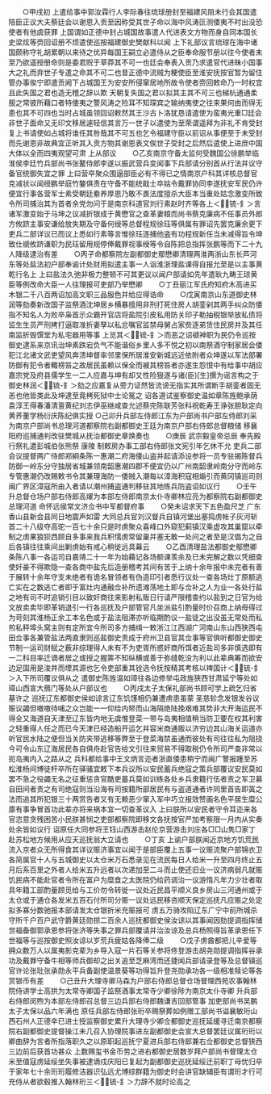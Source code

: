<!-- { "loadSidebar": true } -->
　　○甲戌初  上遣给事中郭汝霖行人李际春往琉球册封至福建风阻未行会其国遣陪臣正议大夫蔡廷会以谢恩入贡至因称受其世子命以海中风涛叵测倭夷不时出没恐使者有他虞获罪  上国谓如正德中封占城国故事遣人代进表文方物而身自同本国长史梁炫等赍回诏册不烦遣使巡按福建御史樊献科以闻  上下礼部议言琉球在海中诸国颇称守礼胡累朝以来待之优异每国王嗣立必遣侍从之臣奉命服节册以往今使者未至乃欲遥授册命则是委君贶于草莽其不可一也廷会奉表入贡乃求遣官代进昧小国事大之礼而弃世子专遣之命其不可二也昔正德中流贼为粳使臣至淮安抚按官暂为留住管办事俟宁即遣贡阙下占城国王为安安所侵窜居地所故令使者赍回敕命乃一时权宜且此失国之君也造无稽之辞以欺  天朝复失国之君以拟其主其不可三也梯杭通通柔服之常彼所藉口者特倭夷之警风涛之险耳不知琛宾之输纳夷使之往来果何由而得无患也其不可四也当时占城虽领回诏敕然其王沙古卜洛犹恳请遣使为蛮夷光重□廷会非世子面命又无印文移居遽轻信其言万一世子以遣使为至荣谓遥拜为非礼不肯受封复上书请使如占城将谁任其咎哉其不可五也乞令福建守臣以前诏从事便至于未受封而先谢恩非故典宜正听其入贡方物其谢恩表文俟世子受封之后然后遣使上进庶中国大体以全而四夷观望可肃  上从部议
　　○乙亥南京守备太监何受魏国公徐鹏举临淮侯李廷竹兵部尚书张鳌侍郎李遂以振武营兵变闻事下兵部请分别首从行法并议守备官统御失宜之罪  上曰营卒聚众围逼部臣必有不得已之情南京户科其详核总督官克减状以闻绶鹏举庭竹鏊俱责在守备不能统戢士卒姑令戴罪协同李遂抚安军民仍许便宜行事各营军士素受朝廷絭养厚恩乃敢不畏法度擅杀大臣本当重处姑念激变所致令所司捕治其为首者余党勿问于是南京科道官刘行素赵时齐等各上＜锍-釒＞言诸军激变始于马坤之议减折银成于黄懋官之查革妻粮而尚书蔡克廉病不任事员外郎方攸跻主事安谦给放失期及守备何绶等总督程规徐珏等俱属有罪诏先罢克廉余更下吏兵二部详议已而议上悉如行素等言惟徐珏逐捕他盗有功程规新任当未减得旨令坤致仕禠攸跻谦职为民珏留用规停俸戴罪视事绶等令自陈把总指挥张鹏等而下二十九人降级逮治有差
　　○丙子命都察院左副都御史鄢懋卿清理两淮两浙山东长芦河东等处盐法初户部奉谕计处财用拟遣主事一人诣淮浙理盐课得自报允至是以主事黄乾行名上  上曰盐法久弛非极力整顿不可其更议以闻户部请如先年遣耿九畴王琼黄臣等例改命大臣一人往理报可吏部乃举懋卿
　　○丁丑丽江军氏府知府木高进买木银二千八百两诏加高文职三品服色并给应得诰命
　　○戊寅南京山东道御史林润等劾奏新改国子监祭酒沈坤居乡横暴擅用非刑打死住房人胡銮剁其两手纠众防倭指不知名人为败卒枭首示众霸开官店将盐院引皮私用防关印子勒抽税银举放私债将监生生员严刑拷打逼取准折妻孥以私忿嘱官监禁母舅占家赀逐弟赁住民房并及其任南监折毁馔堂为私宅器用等事  上览其＜锍-釒＞而恶之诏禠神职为民仍令巡按御史逮系来京讯治坤素跌宕负气不能谐俗乡里人多不悦之初以南祭酒守制家居会倭犯江北诸文武吏望风奔溃坤督率邻里保所居淮安新城远近依附者众坤遂以军法部署防御有犯令者輙榜笞之故居民虽赖以保全而被其榜笞者亦遂生怨恨中有给事中胡应嘉宗党及府县儒学生一二人应嘉与坤有却又性险狠遂与诸(臣)[生]撰为谣言构之于御史林润＜锍-釒＞劾之应嘉复从旁力证然皆流谤无指实其所谓断手胡銮者固无恙也他皆类此及坤逮至竟栲死狱中士论冤之  诏各道试鉴察御史温如章陈旌鲍承荫袁淳王得春潘清亶黄纪刘志伊巫继咸查允述蔡完陈联芳张科祝乾寿王诤张胆耿定向黄荞董学杨衍庆陈纪俱实授
○己卯升兵部左侍郎江东为户部尚书户部左侍郎刘采为南京户部尚书总理河道都察院右副都御史王廷为南京户部右侍郎总督粮储  移襄阳府巡捕通判改驻樊城从抚治都御史章焕奏也
　　○庚辰  武宗毅皇帝忌辰  奉先殿行祭礼遣彭城伯张熊祭  康陵  制敕房办事工部右侍郎张文宪引年乞休不允  吏兵二部会议提督两广侍郎郑絅条陈一惠潮二府海倭山盗并起请添设参将一员专驻揭陈督兵防御一岭东分守独居省城兼领南韶惠潮四郡不便宜仍以广州南韶隶岭南分守而岭东专管惠潮仍改赐敕书令其兼理海防一倭贼入潮每以漳海积寇相煽引而黄冈镇巡司则闽广界区漳寇所由入者请以潮州捕盗通判移驻其地练兵防盗诏如议行
　　○壬午升总督仓场户部右侍郎高燿为本部左侍郎南京太仆寺卿林应亮为都察院右副都御史总理河道  命怀远侯常文济佥书中军都督府事
　　○癸未诏求天下五色盈尺芝  广东香山县新会县同日地震声如雷  大同总兵官刘汉督兵自镇河堡出塞捣虏帐子灰河斩首二十八级夺高驼一百七十余只是时虏聚众喜峰口外窥犯蓟镇汉乘虚攻其巢窟以牵制之虏果狼狈西顾自多事来我兵积懦虏常留巢并塞无敢一处问之者至是汉倡为之自后各镇往往乘间出剿虏始有戒心稍徙远具幕云
　　○乙酉清理盐法都御史鄢懋卿条陈八事一各运司自嘉靖二十一年为始藉记各场额课羡余及已未完解之数以凭细查使奸豪不得欺隐一查各商中盐先后造册稽考其间有苦于上纳十余年报中未完者有善于展转十余年守支未绝者有诡名冒领者有伪造印引者悉行议处一查各场灶丁原额逃亡实在之数逃亡者即于富灶内通融佥补所遗滩荡地土即与佥补之人为业一各处行盐之地有司不时追销引目以致奸商往来影射私贩日行请严限稽查约以盐到之日官为给文放卖卖毕即革销退引一行各巡抚及户部管官凡坐派盐引酌量时价召商上纳毋得过为苛刻其淮杨正余工本名色或于盐法阻滞亦听临期酌议一盐徒之出没虽无常处而私煎私秤埠头窝主则有定所宜今所司多方捕缉一敕浙江江西湖广河南山东山西狭西屯田佥事各兼管盐法两直隶则巡盐御史责成于府州卫县官其佥事等官俱听都御史御史节制一运司财赋之薮非综理得人未有不为吏胥所惑奸商所饵者近盐司多非慎选即有一二科目率迁谪者居之或授之握筭不知纵横或善于弥缝乾没为利以此辈典筹而欲安边足国用是浚井而堙其源也乞令吏部重其铨选令抚按精其考核以禆国计＜锍-釒＞入下所司覆议俱从之  遣御史陈旌温如璋往各边修举屯政旌狭西甘肃延宁等处如璋山西宣大鴈门等处从户部议也
　　○丙戌太子太保礼部尚书顾可学上疏乞归省墓许之  巡抚辽东都御史侯如谅言辽东饥馑相仍兼遭虏患虽蒙  圣慈轸念发银发谷议赈议蠲但嗷嗷待哺之众岂能一一仰给内帑而山海隔绝陆挽艰难其势非大开海运民不得全又海道自天津至辽东皆内地无虞惟登菜一带与岛夷相值稍当防卫要在权其利害之轻重得人任之而已今天津已经造船开运乞并容米商通贩以济穷边其山海关运道亦听官民水陆之便但当关防夹带逃移等弊至于登菜海禁虽通而彼处有司往往私为阻挠今可令山东辽海居民各自俱舟赴官告给文引往来贸易不得取税仍令所司严查非常以扼岛夷内入之路从之  兵科都给事中王文炳言迩者浙直倭患稍宁而闽广警报踵至苏松淮杨间博徒杆卒所在驿骚宜敕下本兵议所以安民蓄兵绝寇之策兵部覆议安民莫如罢不急之役蠲无名之征重惩贪官酷吏蓄兵莫如训练各处乡兵隶籍行伍者责之军卫募自田间者责之有司绝寇则当沿海有司按籍所部居民有与盗道通者许同里首告即寘之法而追其所犯银三十两赏告者又有无赖恶少窜入军中巧立报效赞画名色平居生糜公廪有事争冒首功此辈亦将来祸本宜一切查革议入  上曰朕所以安民者守令耳迩来各官恣意贪残困苦小民朕甚悯之吏部都察院即移文各抚按官严加考察限一月内从实奏处余皆如议行  诏原任大同参将王钰山西游击赵伦京营游击刘庄各□□山隽□家丁赴苏松地方候用从应天巡抚翁大立请也
　　○丁亥  上谕户部朕闻近京地方饥荒民流入京者众无所得食其详议赈济事宜以闻于是部臣覆上五事一议赈流聚户部锦衣卫各简属官十人与五城御史以太仓米万石悉录见在流民每日人给米一升至四月终止五月后系百里之外者人给米五升远者以次递加至二斗而止使还旧业一议济病弱凡就赈饥民病不能赴官者令所在富户为糜食之太医院仍给药调治一议游惰凡年力少壮者取具年籍工部酌量顾觅给与工价勿令转徙一议处近民昌平顺义良乡房山三河通州或于太仓或于通仓各发米五百石付所司分赈一议处远民移咨顺天保定巡抚凡应赈之处定拟多寡分数驰报本部请发太仓银折米充赈报可  虏五万骑攻陷辽东广宁中前所城杀守所千户百户武守爵黄廷勋掠二百余人巡抚都御史侯汝谅以其事闻因劾提调指挥储世福备御郭承恩参将张济等失事之罪兵部覆请并治汝谅及总兵杨照得旨革承恩任下世福等与巡按御史照汝谅以岁荒兵疲姑各降俸二级
　　○戊子虏酋都把儿辛爱等拥众数万人以属夷影克辈为乡导入寇一片石等关参将佟登游击胡尧勋提调指挥谷承功及戴罪守备牛相等师兵御却之出关追至芝麻湾而还捷闻兵部请录登等及总督镇巡官许论张玭张承勋永平兵备副使温景葵等功得旨升登尧勋承功各一级相准赎论等各赏银币有差
　　○己丑升大理寺卿马森为户部右侍郎总督仓场督理西苑农事翰林院侍讲学士高拱为太常寺卿国子监祭酒事太常寺少卿徐陟为南京太仆寺卿  升兵部右侍郎闵煦为本部左侍郎召总督三边兵部右侍郎魏谦吉回部管事  加吏部尚书吴鹏太子太保以品六年满也  原任兵部左侍郎张珩卒赐祭葬如例赠工部尚书谥襄敏珩山西石州人正德辛巳进士授监察御史累升大理寺少卿佥都御史巡抚延缓寻迁南京都察院右副都御史提督操江未几召入协理院事进左副都御史会宣大总督罢廷议属珩珩以卿曲辞为言者所指落职久之以原职起巡抚宁夏进兵部右侍郎兼右佥都御史总督狭西三边前后获首功甚众  上数赐玺书金币劳之进右都御史居数岁拜户部尚书督理太仓米至值寇虏延绥坐失事被逮谪戍庆阳已复起为副都御史巡抚延绥迁前职丁母忧归卒于家年七十余珩珩履修洁器识弘远尤博综群籍为御史时会讲官缺辅臣有谓珩才行可充侍从者欲毂推入翰林珩三＜锍-釒＞力辞不就时论高之

